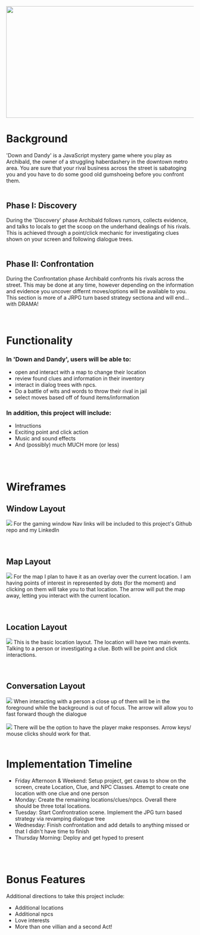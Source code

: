 <img src="./src/assets/logo/downAndDandyLogo.png" width="900" height="300">

<h1>Background</h1>

'Down and Dandy' is a JavaScript mystery game where you play as Archibald, the owner of a struggling haberdashery in the downtown metro area.
You are sure that your rival business across the street is sabatoging you and you have to do some good old gumshoeing before you confront them.<br><br>

<h2>Phase I: Discovery </h2>

During the 'Discovery' phase Archibald follows rumors, collects evidence, and talks to locals to get the scoop on the underhand dealings of his rivals.
This is achieved through a point/click mechanic for investigating clues shown on your screen and following dialogue trees.<br><br>

<h2>Phase II: Confrontation</h2>

During the Confrontation phase Archibald confronts his rivals across the street. This may be done at any time, however depending on the information and 
evidence you uncover differnt moves/options will be available to you.
This section is more of a JRPG turn based strategy sectiona and will end... with DRAMA!
<br><br><br>
<h1>Functionality</h1>

<h3>In 'Down and Dandy', users will be able to: </h3>

<ul>
<li>open and interact with a map to change their location</li>
<li>review found clues and information in their inventory</li>
<li>interact in dialog trees with npcs.</li>
<li>Do a battle of wits and words to throw their rival in jail</li>
<li>select moves based off of found items/information</li>
</ul>

<h3>In addition, this project will include:</h3>
<ul>
<li>Intructions</li>
<li>Exciting point and click action</li>
<li>Music and sound effects</li>
<li>And (possibly) much MUCH more (or less)</li>
</ul>
<br><br>
<h1>Wireframes</h1>
<div><h2>Window Layout</h2>
<img src="./src/assets/layoutIdeas/basicWindowLayout.png">
For the gaming window Nav links will be included to this project's Github repo and my LinkedIn
</div>
<br>
<br>
<div><h2>Map Layout</h2>
<img src="./src/assets/layoutIdeas/basicMap.png">
For the map I plan to have it as an overlay over the current location. I am having points of interest in represented by dots (for the moment) and clicking on them will take you to that location. The arrow will put the map away, letting you interact with the current location.
</div>
<br>
<br>
<div><h2>Location Layout</h2>
<img src="./src/assets/layoutIdeas/basicLocation.png">
This is the basic location layout. The location will have two main events. Talking to a person or investigating a clue. Both will be point and click interactions.
</div>
<br>
<br>
<div><h2>Conversation Layout</h2>
<img src="./src/assets/layoutIdeas/basicConvo.png">
When interacting with a person a close up of them will be in the foreground while the background is out of focus. The arrow will allow you to fast forward though the dialogue
<br>
<br>
<img src="./src/assets/layoutIdeas/basicChoiceBox.png">
There will be the option to have the player make responses. Arrow keys/ mouse clicks should work for that.
</div>
<br>

<h1>Implementation Timeline</h1>

<ul>
    <li>Friday Afternoon & Weekend: Setup project, get cavas to show on the screen, create Location, Clue, and NPC Classes. Attempt to create one location with one clue and one person</li>
    <li>Monday: Create the remaining locations/clues/npcs. Overall there should be three total locations.</li>
    <li>Tuesday: Start Confrontration scene. Implement the JPG turn based strategy via revamping dialogue tree </li>
    <li>Wednesday: Finish confrontation and add details to anything missed or that I didn't have time to finish</li>
    <li>Thursday Morning: Deploy and get hyped to present </li>
</ul>

<br>
<br>
<h1>Bonus Features</h1>
Additional directions to take this project include:
<ul><li>Additional locations</li>
    <li>Additional npcs</li>
    <li>Love interests</li>
    <li>More than one villian and a second Act!</li>
</ul>